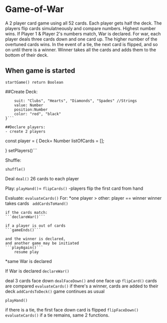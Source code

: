 # Game-of-War

A 2 player card game using all 52 cards. Each player gets half the deck. The players flip cards simulatneously and compare numbers. Highest number wins. If Player 1 & Player 2's numbers match, War is declared. For war, each player deals three cards down and one card up. The higher number of the overtuned cards wins. In the event of a tie, the next card is flipped, and so on until there is a winner. Winner takes all the cards and adds them to the bottom of their deck. 

## When game is started
``` 
startGame() return Boolean 

```

##Create Deck:

```const Deck = {
    suit: "Clubs", "Hearts", "Diamonds", "Spades" //Strings
    value: Number
    position:Number
    color: "red", "black"
}```

##Declare players:
- create 2 players
```
const player = {
    Deck= Number
    listOfCards = [];

}
setPlayers()```

Shuffle:

```shuffle()```

Deal
```deal()```
26 cards to each player

Play:
```playHand()```=
```flipCards()```
-players flip the first card from hand

Evaluate:
```evaluateCards()```
For:
*one player > other:
    player ==  winner
    winner takes cards
    ``` addCardsToHand()```

    if the cards match: 
    ```declareWar()```

    if a player is out of cards 
    ```gameEnds()```

    and the winner is declared,
    and another game may be initiated
    ```playAgain()```
        resume play
*same 
    War is declared



If War is declared
```declareWar()```

deal 3 cards face down
```dealFaceDown()```
and one face up
```flipCard()```
cards are compared 
```evaluateCards()```
if there's a winner, cards are added to their deck 
```addCardsToDeck()```
game continues as usual

```playHand()```

if there is a tie, the first face down card is flipped
```flipFaceDown()```
```evaluateCards()```
if a tie remains, same 2 functions.

